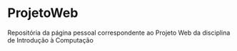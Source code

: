 # ProjetoWeb
Repositória da página pessoal correspondente ao Projeto Web da disciplina de Introdução à Computação
